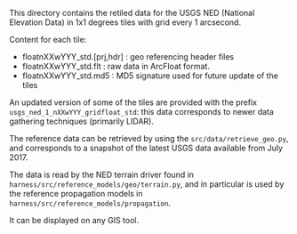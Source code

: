 This directory contains the retiled data for the USGS NED (National Elevation Data)
in 1x1 degrees tiles with grid every 1 arcsecond.

Content for each tile:

 * floatnXXwYYY_std.[prj,hdr] : geo referencing header files
 * floatnXXwYYY_std.flt : raw data in ArcFloat format.
 * floatnXXwYYY_std.md5 : MD5 signature used for future update of the tiles

An updated version of some of the tiles are provided with the prefix 
`usgs_ned_1_nXXwYYY_gridfloat_std`: this data corresponds to newer data gathering
techniques (primarily LIDAR).

The reference data can be retrieved by using the `src/data/retrieve_geo.py`, and
corresponds to a snapshot of the latest USGS data available from July 2017.

The data is read by the NED terrain driver found in `harness/src/reference_models/geo/terrain.py`,
and in particular is used by the reference propagation models in `harness/src/reference_models/propagation`.

It can be displayed on any GIS tool.

